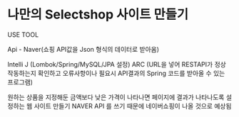 # 나만의 Selectshop 사이트 만들기



USE TOOL <p>
Api - Naver(쇼핑 API값을 Json 형식의 데이터로 받아옴)

Intelli J (Lombok/Spring/MySQL/JPA 설정)
ARC (URL을 넣어 RESTAPI가 정상 작동하는지 확인하고 오류사항이나 필요시 API결과의 Spring 코드를 받아올 수 있는 프로그램)


원하는 상품을 지정해둔 금액보다 낮은 가격이 나타나면 페이지에 결과가 나타나도록 설정하는 웹 사이트 만들기
NAVER API 를 쓰기 때문에 네이버쇼핑이 나올 것으로 예상됨
